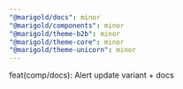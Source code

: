 ```yaml
---
"@marigold/docs": minor
"@marigold/components": minor
"@marigold/theme-b2b": minor
"@marigold/theme-core": minor
"@marigold/theme-unicorn": minor
---
```


feat(comp/docs): Alert update variant + docs
